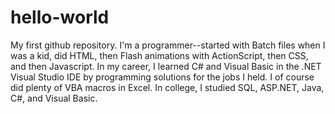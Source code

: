 # hello-world
My first github repository.
I'm a programmer--started with Batch files when I was a kid, did HTML, then Flash animations with ActionScript, then CSS, and then Javascript. In my career, I learned C# and Visual Basic in the .NET Visual Studio IDE by programming solutions for the jobs I held. I of course did plenty of VBA macros in Excel. In college, I studied SQL, ASP.NET, Java, C#, and Visual Basic. 
